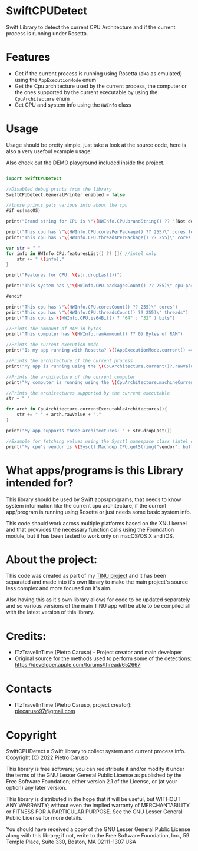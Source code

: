 # SwiftCPUDetect
Swift Library to detect the current CPU Architecture and if the current process is running under Rosetta.

# Features

- Get if the current process is running using Rosetta (aka as emulated) using the `AppExecutionMode` enum
- Get the Cpu architecture used by the current process, the computer or the ones supported by the current executable by using the `CpuArchitecture`  enum
- Get CPU and system info using the `HWInfo` class

# Usage

Usage should be pretty simple, just take a look at the source code, here is also a very usefoul example usage:

Also check out the DEMO playground included inside the project.

```swift

import SwiftCPUDetect

//Disabled debug prints from the library
SwiftCPUDetect.GeneralPrinter.enabled = false

//those prints gets various info about the cpu
#if os(macOS)

print("Brand string for CPU is \"\(HWInfo.CPU.brandString() ?? "[Not detected]")\"")

print("This cpu has \"\(HWInfo.CPU.coresPerPackage() ?? 255)\" cores for each package")
print("This cpu has \"\(HWInfo.CPU.threadsPerPackage() ?? 255)\" cores for each package")

var str = " "
for info in HWInfo.CPU.featuresList() ?? []{ //intel only
    str += " \(info),"
}

print("Features for CPU: \(str.dropLast())")

print("This system has \"\(HWInfo.CPU.packagesCount() ?? 255)\" cpu packages")

#endif

print("This cpu has \"\(HWInfo.CPU.coresCount() ?? 255)\" cores")
print("This cpu has \"\(HWInfo.CPU.threadsCount() ?? 255)\" threads")
print("This cpu is \(HWInfo.CPU.is64Bit() ? "64" : "32" ) bits")

//Prints the ammount of RAM in bytes
print("This computer has \(HWInfo.ramAmmount() ?? 0) Bytes of RAM")

//Prints the current execution mode
print("Is my app running with Rosetta? \((AppExecutionMode.current() == .emulated) ? "Yes" : "No")")

//Prints the architecture of the current process
print("My app is running using the \(CpuArchitecture.current()?.rawValue ?? "[Can't detect architecture]") architecture")

//Prints the architecture of the current computer
print("My computer is running using the \(CpuArchitecture.machineCurrent()?.rawValue ?? "[Can't detect architecture]") architecture")

//Prints the architectures supported by the current executable
str = " "

for arch in CpuArchitecture.currentExecutableArchitectures(){
    str += " " + arch.rawValue + ","
}

print("My app supports those architectures: " + str.dropLast())

//Example for fetching values using the Sysctl namespace class (intel only)
print("My cpu's vendor is \(Sysctl.Machdep.CPU.getString("vendor", bufferSize: 256) ?? "Apple silicon or no vendor detected")")

```

# What apps/programs is this Library intended for?

This library should be used by Swift apps/programs, that needs to know system information like the current cpu architecture, if the current app/program is running using Rosetta or just needs some basic system info.

This code should work across multiple platforms based on the XNU kernel and that provvides the necessary function calls using the Foundation module, but it has been tested to work only on macOS/OS X and iOS.

# About the project:

This code was created as part of my [TINU project](https://github.com/ITzTravelInTime/TINU) and it has been separated and made into it's own library to make the main project's source less complex and more focused on it's aim. 

Also having this as it's own library allows for code to be updated separately and so various versions of the main TINU app will be able to be compiled all with the latest version of this library.

# Credits:

 - ITzTravelInTime (Pietro Caruso) - Project creator and main developer
 - Original source for the methods used to perform some of the detections: https://developer.apple.com/forums/thread/652667

# Contacts

 - ITzTravelInTime (Pietro Caruso, project creator): piecaruso97@gmail.com

# Copyright

SwiftCPUDetect a Swift library to collect system and current process info.
Copyright (C) 2022 Pietro Caruso

This library is free software; you can redistribute it and/or modify it under the terms of the GNU Lesser General Public License as published by the Free Software Foundation; either version 2.1 of the License, or (at your option) any later version.

This library is distributed in the hope that it will be useful, but WITHOUT ANY WARRANTY; without even the implied warranty of MERCHANTABILITY or FITNESS FOR A PARTICULAR PURPOSE. See the GNU Lesser General Public License for more details.

You should have received a copy of the GNU Lesser General Public License along with this library; if not, write to the Free Software Foundation, Inc., 59 Temple Place, Suite 330, Boston, MA 02111-1307 USA


